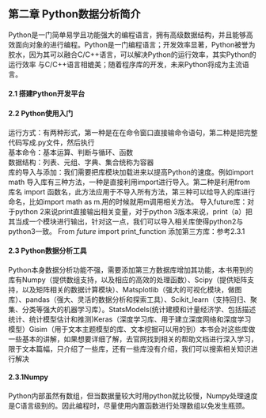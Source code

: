 ## 第二章 Python数据分析简介
Python是一门简单易学且功能强大的编程语言，拥有高级数据结构，并且能够高效面向对象的进行编程。Python是一门编程语言；开发效率显著，Python被誉为胶水，因为其可以融合C/C++语言，可以解决Python的运行效率，其实Python的运行效率 与C/C++语言相媲美；随着程序库的开发，未来Python将成为主流语言。
#### 2.1 搭建Python开发平台
#### 2.2 Python使用入门
运行方式：有两种形式，第一种是在在命令窗口直接输命令语句，第二种是把完整代码写成.py文件，然后执行<br>
基本命令：基本运算、判断与循环、函数<br>
		数据结构：列表、元组、字典、集合统称为容器<br>
库的导入与添加：我们需要把库模块加载进来以提高Python的速度。例如import math
			导入库有三种方法，一种是直接利用import进行导入。第二种是利用from 库名 import 函数名，此方法应用于不导入所有方法，第三种可以给导入的库进行命名，比如import math as m.用的时候就用m调用相关方法。
导入future库：对于python 2来说print直接输出相关变量，对于python 3版本来说，print（a）把其当成一个模块进行输出，针对这一点，我们可以导入相关库使得python2与python3一致。
From _future_ import print_function
添加第三方库：参考2.3.1
#### 2.3 Python数据分析工具
Python本身数据分析功能不强，需要添加第三方数据库增加其功能，本书用到的库有Numpy（提供数组支持，以及相应的高效的处理函数）、Scipy（提供矩阵支持，以及矩阵相关的数据计算模块）、Matsplotlib（强大的可视化模块，做图库）、pandas（强大、灵活的数据分析和探索工具）、Scikit_learn（支持回归、聚集、分类等强大的机器学习库）。StatsModels(统计建模和计量经济学、包括描述统计、统计模型估计和推测)Keras（深度学习库、用于建立深度网络和深度学习模型）Gisim（用于文本主题模型的库、文本挖掘可以用的到）本书会对这些库做一些基本的讲解，如果想要详细了解，去官网找到相关的帮助文档进行深入学习，限于文本篇幅，只介绍了一些库，还有一些库没有介绍，我们可以搜索相关知识进行解决
#### 2.3.1Numpy
Python内部虽然有数组，但当数据量较大时用python就比较慢，Numpy处理速度是C语言级别的。因此编程时，尽量使用内置函数进行处理数组以免发生瓶颈。
